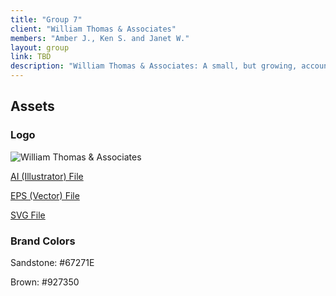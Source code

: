 ```yaml
---
title: "Group 7"
client: "William Thomas & Associates"
members: "Amber J., Ken S. and Janet W."
layout: group
link: TBD
description: "William Thomas & Associates: A small, but growing, accounting firm that has prided itself in serving its local clientele across many generations."
---
```


## Assets

### Logo
<img src="/groups/assets/group7/williamthomas.svg" alt="William Thomas & Associates" />

<a href="/groups/assets/group7/williamthomas.ai">AI (Illustrator) File</a>

<a href="/groups/assets/group7/williamthomas.eps">EPS (Vector) File</a>

<a href="/groups/assets/group7/williamthomas.svg">SVG File</a>

### Brand Colors

Sandstone: #67271E

Brown: #927350